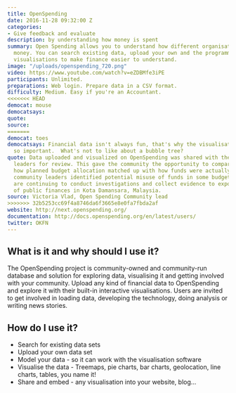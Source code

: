 ```yaml
---
title: OpenSpending
date: 2016-11-28 09:32:00 Z
categories:
- Give feedback and evaluate
description: by understanding how money is spent
summary: Open Spending allows you to understand how different organisations spend
  money. You can search existing data, upload your own and the programme provides
  visualisations to make finance easier to understand.
image: "/uploads/openspending_720.png"
video: https://www.youtube.com/watch?v=eZDBMfe3iPE
participants: Unlimited.
preparations: Web login. Prepare data in a CSV format.
difficulty: Medium. Easy if you're an Accountant.
<<<<<<< HEAD
democat: mouse
democatsays:
quote:
source:
=======
democat: toes
democatsays: Financial data isn't always fun, that's why the visualisation tools are
  so important.  What's not to like about a bubble tree?
quote: Data uploaded and visualized on OpenSpending was shared with the community’s
  leaders for review. This gave the community the opportunity to compare and contrast
  how planned budget allocation matched up with how funds were actually spent. The
  community leaders identified potential misuse of funds in some budgets lines and
  are continuing to conduct investigations and collect evidence to expose poor management
  of public finances in Kota Damansara, Malaysia.
source: Victoria Vlad, Open Spending Community lead
>>>>>>> 32b5253cc69f4a8746da6f3665e8e0fa7fbda2af
website: http://next.openspending.org/
documentation: http://docs.openspending.org/en/latest/users/
twitter: OKFN
---
```


## What is it and why should I use it?

The OpenSpending project is community-owned and community-run database and solution for exploring data, visualising it and getting involved with your community. Upload any kind of financial data to OpenSpending and explore it with their built-in interactive visualisations. Users are invited to get involved in loading data, developing the technology, doing analysis or writing news stories.

## How do I use it?

* Search for existing data sets
* Upload your own data set
* Model your data - so it can work with the visualisation software
* Visualise the data - Treemaps, pie charts, bar charts, geolocation, line charts, tables, you name it!
* Share and embed - any visualisation into your website, blog...
